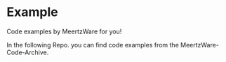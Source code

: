 # Example
Code examples by MeertzWare for you!


In the following Repo. you can find code examples from the MeertzWare-Code-Archive.
